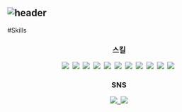 <!--
**yskim0602/yskim0602** is a ✨ _special_ ✨ repository because its `README.md` (this file) appears on your GitHub profile.

Here are some ideas to get you started:

- 🔭 I’m currently working on ...
- 🌱 I’m currently learning ...
- 👯 I’m looking to collaborate on ...
- 🤔 I’m looking for help with ...
- 💬 Ask me about ...
- 📫 How to reach me: ...
- 😄 Pronouns: ...
- ⚡ Fun fact: ...
-->

![header](https://capsule-render.vercel.app/api?type=waving&color=gradient&height=120&animation=fadeIn&section=header&text=Profile&fontAlign=70)
---

#Skills

<!-- ![html5](https://user-images.githubusercontent.com/75105125/204175256-02a3e06a-9d73-4297-a003-c324067d5b16.svg) -->

<!-- <a href="https://yskim0602.github.io/"> -->
<h3 align="center">스킬</h3>
<p align="center">
<img src="https://img.shields.io/badge/HTML5-E34F26?style=flat-square&logo=HTML5&logoColor=white" /></a>&nbsp
<img src="https://img.shields.io/badge/CSS3-1572B6?style=flat-square&logo=CSS3&logoColor=white" /></a>&nbsp
<img src="https://img.shields.io/badge/Visual-Studio-007ACC?style=flat-square&logo=Visual-Studio&logoColor=white" /></a>&nbsp
<img src="https://img.shields.io/badge/JavaScript-F7DF1E?style=flat-square&logo=JavaScript&logoColor=white" /></a>&nbsp
<img src="https://img.shields.io/badge/jQuery-0769AD?style=flat-square&logo=jQuery&logoColor=white" /></a>&nbsp
<img src="https://img.shields.io/badge/React-61DAFB?style=flat-square&logo=React&logoColor=white" /></a>&nbsp
<img src="https://img.shields.io/badge/Python-3776AB?style=flat-square&logo=Python&logoColor=white" /></a>&nbsp
<img src="https://img.shields.io/badge/Eclipse-IDE-2C2255?style=flat-square&logo=Eclipse-IDE&logoColor=white" /></a>&nbsp
<img src="https://img.shields.io/badge/Java-007396?style=flat-square&logo=Java&logoColor=white" /></a>&nbsp
<img src="https://img.shields.io/badge/Docker-2496ED?style=flat-square&logo=Docker&logoColor=white" /></a>&nbsp
<img src="https://img.shields.io/badge/Oracle-F80000?style=flat-square&logo=Oracle&logoColor=white" /></a>&nbsp

</p>

<h3 align="center">SNS</h3>
<p align="center">
  <a href="https://github.com/yskim0602"><img src="https://img.shields.io/badge/-TechBlog-brightgreen">&nbsp
    <a href="mailto:yousungkim0602@gmail.com"><img src="https://img.shields.io/badge/-Gmail-critical">
 </p>
